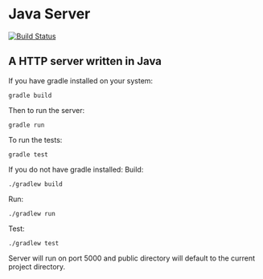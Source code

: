 # Java Server
[![Build Status](https://travis-ci.org/akiraandy/javaServer.svg?branch=master)](https://travis-ci.org/akiraandy/javaServer)

## A HTTP server written in Java

If you have gradle installed on your system:

```gradle build```

Then to run the server:

```gradle run```

To run the tests:

```gradle test```

If you do not have gradle installed:
Build:

```./gradlew build```

Run:

```./gradlew run```

Test:

```./gradlew test```

Server will run on port 5000 and public directory will default to the current project directory.

